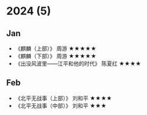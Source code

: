 # 2024 (5)

## Jan

- 《麒麟（上部）》 周游 ★★★★★
- 《麒麟（下部）》 周游 ★★★★★
- 《出没风波里——江平和他的时代》 陈夏红 ★★★★

## Feb

- 《北平无战事（上部）》 刘和平 ★★★★
- 《北平无战事（中部）》 刘和平 ★★★

